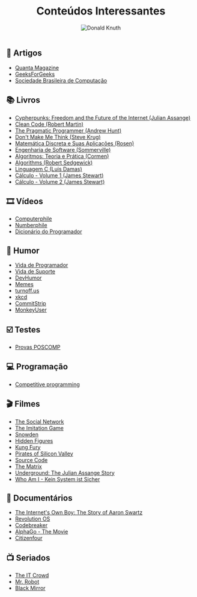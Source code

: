 <h1 align="center"><strong>Conteúdos Interessantes</strong></h1>

<div align="center">
<img alt="Donald Knuth" src="https://1.bp.blogspot.com/-gEo6Ol5asok/Xsf2RjEe9DI/AAAAAAAAWZM/qfEoBBRR2ykw3mTyPhu78Mj35RVDBJPMQCK4BGAsYHg/d/donald_knuth.jpg"/>
</div>

<br/>

## :page_with_curl: Artigos

- [Quanta Magazine](https://www.quantamagazine.org/computer-science/)
- [GeeksForGeeks](https://www.geeksforgeeks.org/)
- [Sociedade Brasileira de Computação](https://www.sbc.org.br/publicacoes-2)

## :books: Livros

- [Cypherpunks: Freedom and the Future of the Internet (Julian Assange)](https://ia802305.us.archive.org/3/items/pdfy-ekVVZgGOThtG6fXb/Julian%20Assange,%20Jacob%20Appelbaum%20etc%20-%20Cypherpunks%20Freedom%20&%20the%20Future%20of%20the%20Internet.pdf)
- [Clean Code (Robert Martin)](https://github.com/SaikrishnaReddy1919/MyBooks/blob/master/%5BPROGRAMMING%5D%5BClean%20Code%20by%20Robert%20C%20Martin%5D.pdf)
- [The Pragmatic Programmer (Andrew Hunt)](https://www.cin.ufpe.br/~cavmj/104The%20Pragmatic%20Programmer,%20From%20Journeyman%20To%20Master%20-%20Andrew%20Hunt,%20David%20Thomas%20-%20Addison%20Wesley%20-%201999.pdf)
- [Don't Make Me Think (Steve Krug)](https://www.amazon.com.br/gp/product/B00HJUBRPG/ref=dbs_a_def_rwt_hsch_vapi_tkin_p1_i0)
- [Matemática Discreta e Suas Aplicações (Rosen)](https://www.amazon.com.br/Matem%C3%A1tica-Discreta-Aplica%C3%A7%C3%B5es-Kenneth-Rosen/dp/8577260364)
- [Engenharia de Software (Sommerville)](https://www.amazon.com.br/Engenharia-software-Ian-Sommerville/dp/8579361087)
- [Algoritmos: Teoria e Prática (Cormen)](https://www.amazon.com.br/Algoritmos-Teoria-Pr%C3%A1tica-Thomas-Cormen/dp/8535236996)
- [Algorithms (Robert Sedgewick)](https://algs4.cs.princeton.edu/home/)
- [Linguagem C (Luis Damas)](http://www.ams.eti.br/livros/Luis_Damas.pdf)
- [Cálculo - Volume 1 (James Stewart)](https://www.amazon.com.br/C%C3%A1lculo-1-James-Stewart/dp/8522112584)
- [Cálculo - Volume 2 (James Stewart)](https://www.amazon.com.br/C%C3%A1lculo-2-James-Stewart/dp/8522112592)

## :film_strip: Vídeos

- [Computerphile](https://www.youtube.com/channel/UC9-y-6csu5WGm29I7JiwpnA)
- [Numberphile](https://www.youtube.com/channel/UCoxcjq-8xIDTYp3uz647V5A)
- [Dicionário do Programador](https://www.youtube.com/playlist?list=PLVc5bWuiFQ8GgKm5m0cZE6E02amJho94o)

## :rofl: Humor

- [Vida de Programador](http://vidadeprogramador.com.br/)
- [Vida de Suporte](http://vidadesuporte.com.br/)
- [DevHumor](http://devhumor.com/)
- [Memes](https://twitter.com/danielhbrito)
- [turnoff.us](http://turnoff.us/)
- [xkcd](https://xkcd.com/)
- [CommitStrip](https://www.commitstrip.com/)
- [MonkeyUser](https://www.monkeyuser.com/)

## :ballot_box_with_check: Testes

- [Provas POSCOMP](https://github.com/amimaro/Provas-POSCOMP)

## :computer: Programação

- [Competitive programming](https://github.com/DanielBrito/competitive-programming)

## :clapper: Filmes

- [The Social Network](https://filmow.com/a-rede-social-t14928/)
- [The Imitation Game](https://filmow.com/o-jogo-da-imitacao-t81308/)
- [Snowden](https://filmow.com/snowden-heroi-ou-traidor-t100552/)
- [Hidden Figures](https://filmow.com/estrelas-alem-do-tempo-t201043/)
- [Kung Fury](https://filmow.com/kung-fury-t91519/)
- [Pirates of Silicon Valley](https://filmow.com/piratas-da-informatica-piratas-do-vale-do-silicio-t7839/)
- [Source Code](https://filmow.com/contra-o-tempo-t29417/)
- [The Matrix](https://filmow.com/matrix-t6756/)
- [Underground: The Julian Assange Story](https://filmow.com/underground-a-historia-de-julian-assange-t77554/)
- [Who Am I - Kein System ist Sicher](https://filmow.com/invasores-nenhum-sistema-esta-a-salvo-t102846/)

## :movie_camera: Documentários

- [The Internet's Own Boy: The Story of Aaron Swartz](https://filmow.com/o-menino-da-internet-a-historia-de-aaron-swartz-t94036/)
- [Revolution OS](https://filmow.com/revolution-os-t12292/)
- [Codebreaker](https://filmow.com/codebreaker-t84045/)
- [AlphaGo - The Movie](https://www.youtube.com/watch?v=WXuK6gekU1Y)
- [Citizenfour](https://filmow.com/cidadaoquatro-t109116/)

## :tv: Seriados

- [The IT Crowd](https://filmow.com/the-it-crowd-1a-temporada-t21782/)
- [Mr. Robot](https://filmow.com/mr-robot-1a-temporada-t113869/)
- [Black Mirror](https://filmow.com/listas/temporadas-de-black-mirror-classificacao-l165220/)
